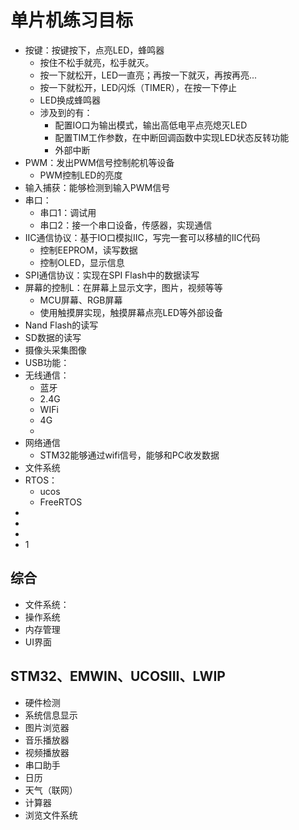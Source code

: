 # 单片机练习目标





- 按键：按键按下，点亮LED，蜂鸣器
  - 按住不松手就亮，松手就灭。
  - 按一下就松开，LED一直亮；再按一下就灭，再按再亮...
  - 按一下就松开，LED闪烁（TIMER），在按一下停止
  - LED换成蜂鸣器
  - 涉及到的有：
    - 配置IO口为输出模式，输出高低电平点亮熄灭LED
    - 配置TIM工作参数，在中断回调函数中实现LED状态反转功能
    - 外部中断
- PWM：发出PWM信号控制舵机等设备
  - PWM控制LED的亮度
- 输入捕获：能够检测到输入PWM信号
- 串口：
  - 串口1：调试用
  - 串口2：接一个串口设备，传感器，实现通信
- IIC通信协议：基于IO口模拟IIC，写完一套可以移植的IIC代码
  - 控制EEPROM，读写数据
  - 控制OLED，显示信息
- SPI通信协议：实现在SPI Flash中的数据读写
- 屏幕的控制L：在屏幕上显示文字，图片，视频等等
  - MCU屏幕、RGB屏幕
  - 使用触摸屏实现，触摸屏幕点亮LED等外部设备
- Nand Flash的读写
- SD数据的读写
- 摄像头采集图像
- USB功能：
- 无线通信：
  - 蓝牙
  - 2.4G
  - WIFi
  - 4G
  - 
- 网络通信
  - STM32能够通过wifi信号，能够和PC收发数据
- 文件系统
- RTOS：
  - ucos
  - FreeRTOS
- 
- 
- 
- 1



## 综合

- 文件系统：
- 操作系统
- 内存管理
- UI界面

## STM32、EMWIN、UCOSIII、LWIP

- 硬件检测
- 系统信息显示
- 图片浏览器
- 音乐播放器
- 视频播放器
- 串口助手
- 日历
- 天气（联网）
- 计算器
- 浏览文件系统







